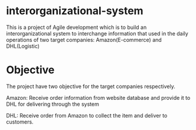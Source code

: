 # interorganizational-system
This is a project of Agile development which is to build an interorganizational system to interchange information that 
used in the daily operations of two target companies: Amazon(E-commerce) and DHL(Logistic)

# Objective
The project have two objective for the target companies respectively. 

Amazon: Receive order information from website database and provide it to DHL for delivering through the system

DHL: Receive order from Amazon to collect the item and deliver to customers. 
